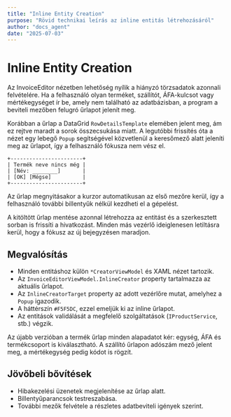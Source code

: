 ```yaml
---
title: "Inline Entity Creation"
purpose: "Rövid technikai leírás az inline entitás létrehozásáról"
author: "docs_agent"
date: "2025-07-03"
---
```


# Inline Entity Creation

Az InvoiceEditor nézetben lehetőség nyílik a hiányzó törzsadatok azonnali felvételére. Ha a felhasználó olyan terméket, szállítót, ÁFA-kulcsot vagy mértékegységet ír be, amely nem található az adatbázisban, a program a beviteli mezőben felugró űrlapot jelenít meg.

Korábban a űrlap a DataGrid `RowDetailsTemplate` elemében jelent meg, ám ez rejtve maradt a sorok összecsukása miatt.  A legutóbbi frissítés óta a nézet egy lebegő `Popup` segítségével közvetlenül a keresőmező alatt jeleníti meg az űrlapot, így a felhasználó fókusza nem vész el.

```text
+-----------------------+
| Termék neve nincs még |
| [Név: ________]       |
| [OK] [Mégse]          |
+-----------------------+
```

Az űrlap megnyitásakor a kurzor automatikusan az első mezőre kerül, így a
felhasználó további billentyűk nélkül kezdheti el a gépelést.

A kitöltött űrlap mentése azonnal létrehozza az entitást és a szerkesztett sorban is frissíti a hivatkozást. Minden más vezérlő ideiglenesen letiltásra kerül, hogy a fókusz az új bejegyzésen maradjon.

## Megvalósítás

* Minden entitáshoz külön `*CreatorViewModel` és XAML nézet tartozik.
* Az `InvoiceEditorViewModel.InlineCreator` property tartalmazza az aktuális űrlapot.
* Az `InlineCreatorTarget` property az adott vezérlőre mutat, amelyhez a `Popup` igazodik.
* A háttérszín `#F5F5DC`, ezzel emeljük ki az inline űrlapot.
* Az entitások validálását a megfelelő szolgáltatások (`IProductService`, stb.) végzik.

Az újabb verzióban a termék űrlap minden alapadatot kér: egység, ÁFA és termékcsoport is kiválasztható. A szállító űrlapon adószám mező jelent meg, a mértékegység pedig kódot is rögzít.

## Jövőbeli bővítések

* Hibakezelési üzenetek megjelenítése az űrlap alatt.
* Billentyűparancsok testreszabása.
* További mezők felvétele a részletes adatbeviteli igények szerint.
